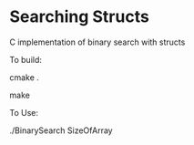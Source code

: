 # Searching Structs

C implementation of binary search with structs

To build:

cmake .

make

To Use:

./BinarySearch SizeOfArray
